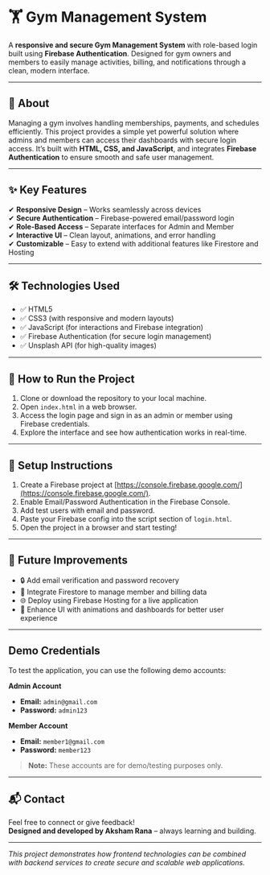 # 🏋️ Gym Management System

A **responsive and secure Gym Management System** with role-based login built using **Firebase Authentication**. Designed for gym owners and members to easily manage activities, billing, and notifications through a clean, modern interface.

---

## 📖 About

Managing a gym involves handling memberships, payments, and schedules efficiently. This project provides a simple yet powerful solution where admins and members can access their dashboards with secure login access. It’s built with **HTML, CSS, and JavaScript**, and integrates **Firebase Authentication** to ensure smooth and safe user management.

---

## ✨ Key Features

✔ **Responsive Design** – Works seamlessly across devices  
✔ **Secure Authentication** – Firebase-powered email/password login  
✔ **Role-Based Access** – Separate interfaces for Admin and Member  
✔ **Interactive UI** – Clean layout, animations, and error handling  
✔ **Customizable** – Easy to extend with additional features like Firestore and Hosting  

---

## 🛠 Technologies Used

- ✅ HTML5  
- ✅ CSS3 (with responsive and modern layouts)  
- ✅ JavaScript (for interactions and Firebase integration)  
- ✅ Firebase Authentication (for secure login management)  
- ✅ Unsplash API (for high-quality images)

---

## 🚀 How to Run the Project

1. Clone or download the repository to your local machine.
2. Open `index.html` in a web browser.
3. Access the login page and sign in as an admin or member using Firebase credentials.
4. Explore the interface and see how authentication works in real-time.

---

## 🔧 Setup Instructions

1. Create a Firebase project at [https://console.firebase.google.com/](https://console.firebase.google.com/).
2. Enable Email/Password Authentication in the Firebase Console.
3. Add test users with email and password.
4. Paste your Firebase config into the script section of `login.html`.
5. Open the project in a browser and start testing!

---

## 📌 Future Improvements

- 🔒 Add email verification and password recovery  
- 📂 Integrate Firestore to manage member and billing data  
- 🌐 Deploy using Firebase Hosting for a live application  
- 🎨 Enhance UI with animations and dashboards for better user experience

---

## Demo Credentials

To test the application, you can use the following demo accounts:

**Admin Account**  
- **Email:** `admin@gmail.com`  
- **Password:** `admin123`  

**Member Account**  
- **Email:** `member1@gmail.com`  
- **Password:** `member123`  

> **Note:** These accounts are for demo/testing purposes only.

---

## 📬 Contact

Feel free to connect or give feedback!  
**Designed and developed by Aksham Rana** – always learning and building.

---

_This project demonstrates how frontend technologies can be combined with backend services to create secure and scalable web applications._
